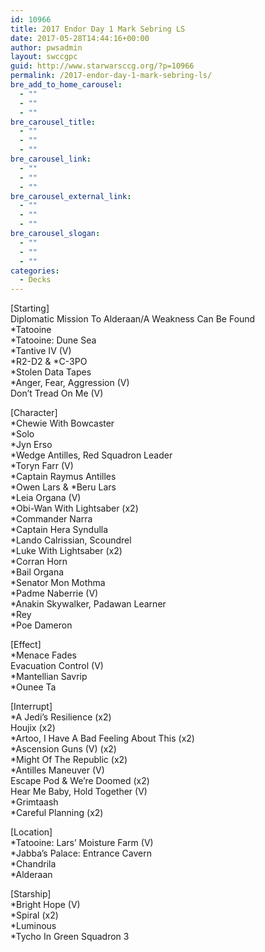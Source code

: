 ```yaml
---
id: 10966
title: 2017 Endor Day 1 Mark Sebring LS
date: 2017-05-28T14:44:16+00:00
author: pwsadmin
layout: swccgpc
guid: http://www.starwarsccg.org/?p=10966
permalink: /2017-endor-day-1-mark-sebring-ls/
bre_add_to_home_carousel:
  - ""
  - ""
  - ""
bre_carousel_title:
  - ""
  - ""
  - ""
bre_carousel_link:
  - ""
  - ""
  - ""
bre_carousel_external_link:
  - ""
  - ""
  - ""
bre_carousel_slogan:
  - ""
  - ""
  - ""
categories:
  - Decks
---
```

[Starting]  
Diplomatic Mission To Alderaan/A Weakness Can Be Found  
*Tatooine  
*Tatooine: Dune Sea  
*Tantive IV (V)  
\*R2-D2 & \*C-3PO  
*Stolen Data Tapes  
*Anger, Fear, Aggression (V)  
Don&#8217;t Tread On Me (V)

[Character]  
*Chewie With Bowcaster  
*Solo  
*Jyn Erso  
*Wedge Antilles, Red Squadron Leader  
*Toryn Farr (V)  
*Captain Raymus Antilles  
\*Owen Lars & \*Beru Lars  
*Leia Organa (V)  
*Obi-Wan With Lightsaber (x2)  
*Commander Narra  
*Captain Hera Syndulla  
*Lando Calrissian, Scoundrel  
*Luke With Lightsaber (x2)  
*Corran Horn  
*Bail Organa  
*Senator Mon Mothma  
*Padme Naberrie (V)  
*Anakin Skywalker, Padawan Learner  
*Rey  
*Poe Dameron

[Effect]  
*Menace Fades  
Evacuation Control (V)  
*Mantellian Savrip  
*Ounee Ta

[Interrupt]  
*A Jedi&#8217;s Resilience (x2)  
Houjix (x2)  
*Artoo, I Have A Bad Feeling About This (x2)  
*Ascension Guns (V) (x2)  
*Might Of The Republic (x2)  
*Antilles Maneuver (V)  
Escape Pod & We&#8217;re Doomed (x2)  
Hear Me Baby, Hold Together (V)  
*Grimtaash  
*Careful Planning (x2)

[Location]  
*Tatooine: Lars&#8217; Moisture Farm (V)  
*Jabba&#8217;s Palace: Entrance Cavern  
*Chandrila  
*Alderaan

[Starship]  
*Bright Hope (V)  
*Spiral (x2)  
*Luminous  
*Tycho In Green Squadron 3